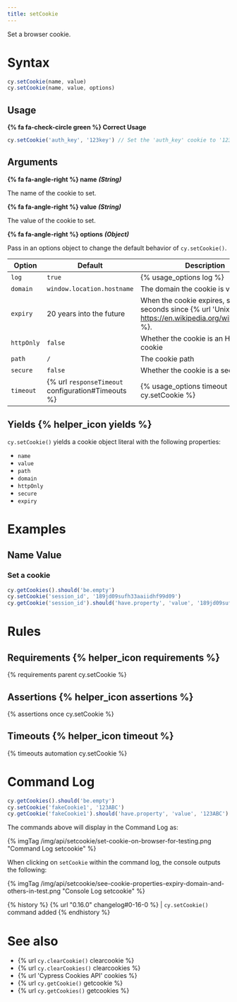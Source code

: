 ```yaml
---
title: setCookie
---
```


Set a browser cookie.

# Syntax

```javascript
cy.setCookie(name, value)
cy.setCookie(name, value, options)
```

## Usage

**{% fa fa-check-circle green %} Correct Usage**

```javascript
cy.setCookie('auth_key', '123key') // Set the 'auth_key' cookie to '123key'
```

## Arguments

**{% fa fa-angle-right %} name** ***(String)***

The name of the cookie to set.

**{% fa fa-angle-right %} value** ***(String)***

The value of the cookie to set.

**{% fa fa-angle-right %} options** ***(Object)***

Pass in an options object to change the default behavior of `cy.setCookie()`.

Option | Default | Description
--- | --- | ---
`log` | `true` | {% usage_options log %}
`domain` | `window.location.hostname` | The domain the cookie is visible to
`expiry` | 20 years into the future | When the cookie expires, specified in seconds since {% url 'Unix Epoch' https://en.wikipedia.org/wiki/Unix_time %}.
`httpOnly` | `false` | Whether the cookie is an HTTP only cookie
`path` | `/` | The cookie path
`secure` | `false` | Whether the cookie is a secure cookie
`timeout` | {% url `responseTimeout` configuration#Timeouts %} | {% usage_options timeout cy.setCookie %}

## Yields {% helper_icon yields %}

`cy.setCookie()` yields a cookie object literal with the following properties:

- `name`
- `value`
- `path`
- `domain`
- `httpOnly`
- `secure`
- `expiry`

# Examples

## Name Value

### Set a cookie

```javascript
cy.getCookies().should('be.empty')
cy.setCookie('session_id', '189jd09sufh33aaiidhf99d09')
cy.getCookie('session_id').should('have.property', 'value', '189jd09sufh33aaiidhf99d09')
```

# Rules

## Requirements {% helper_icon requirements %}

{% requirements parent cy.setCookie %}

## Assertions {% helper_icon assertions %}

{% assertions once cy.setCookie %}

## Timeouts {% helper_icon timeout %}

{% timeouts automation cy.setCookie %}

# Command Log

```javascript
cy.getCookies().should('be.empty')
cy.setCookie('fakeCookie1', '123ABC')
cy.getCookie('fakeCookie1').should('have.property', 'value', '123ABC')
```

The commands above will display in the Command Log as:

{% imgTag /img/api/setcookie/set-cookie-on-browser-for-testing.png "Command Log setcookie" %}

When clicking on `setCookie` within the command log, the console outputs the following:

{% imgTag /img/api/setcookie/see-cookie-properties-expiry-domain-and-others-in-test.png "Console Log setcookie" %}

{% history %}
{% url "0.16.0" changelog#0-16-0 %} | `cy.setCookie()` command added
{% endhistory %}

# See also

- {% url `cy.clearCookie()` clearcookie %}
- {% url `cy.clearCookies()` clearcookies %}
- {% url 'Cypress Cookies API' cookies %}
- {% url `cy.getCookie()` getcookie %}
- {% url `cy.getCookies()` getcookies %}
